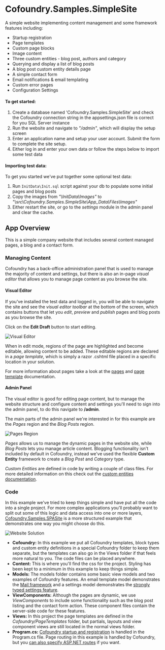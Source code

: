 # Cofoundry.Samples.SimpleSite

A simple website implementing content management and some framework features including:

- Startup registration
- Page templates
- Custom page blocks
- Image content
- Three custom entities - blog post, authors and category
- Querying and display a list of blog posts
- A blog post custom entity details page
- A simple contact form
- Email notifications & email templating
- Custom error pages
- Configuration Settings

#### To get started:

1. Create a database named 'Cofoundry.Samples.SimpleSite' and check the Cofoundry connection string in the appsettings.json file is correct for you SQL Server instance
2. Run the website and navigate to *"/admin"*, which will display the setup screen
3. Enter an application name and setup your user account. Submit the form to complete the site setup. 
4. Either log in and enter your own data or follow the steps below to import some test data

#### Importing test data:

To get you started we've put together some optional test data:

1. Run `InitData\Init.sql` script against your db to populate some initial pages and blog posts
2. Copy the images from *"\InitData\Images"* to *"\src\Cofoundry.Samples.SimpleSite\App_Data\Files\Images"*
3. Either restart the site, or go to the *settings* module in the admin panel and clear the cache.

## App Overview

This is a simple company website that includes several content managed pages, a blog and a contact form.

### Managing Content

Cofoundry has a back-office administration panel that is used to manage the majority of content and settings, but there is also an in-page *visual editor* that allows you to manage page content as you browse the site. 

#### Visual Editor

If you've installed the test data and logged in, you will be able to navigate the site and see the *visual editor toolbar* at the bottom of the screen, which contains buttons that let you *edit*, *preview* and *publish* pages and blog posts as you browse the site. 

Click on the **Edit Draft** button to start editing.

![Visual Editor](https://github.com/cofoundry-cms/cofoundry/wiki/images/VisualEditor.png)

When in edit mode, regions of the page are highlighted and become editable, allowing content to be added. These editable regions are declared in a *page template*, which is simply a razor .cshtml file placed in a specific location in your solution.

For more information about pages take a look at the [pages](https://github.com/cofoundry-cms/cofoundry/wiki/Pages) and [page template](https://github.com/cofoundry-cms/cofoundry/wiki/Page-Templates) documentation.


#### Admin Panel

The visual editor is good for editing page content, but to manage the website structure and configure content and settings you'll need to sign into the admin panel, to do this navigate to **/admin**.

The main parts of the admin panel we're interested in for this example are the *Pages* region and the *Blog Posts* region.

![Pages Region](readme/AdminPages.png)

*Pages* allows us to manage the dynamic pages in the website site, while *Blog Posts* lets you manage article content. Blogging functionality isn't included by default in Cofoundry, instead we've used the flexible **Custom Entity** framework to create a *Blog Post* and *Category* type. 

*Custom Entities* are defined in code by writing a couple of class files. For more detailed information on this check out the [custom entities documentation](https://www.cofoundry.org/docs/content-management/custom-entities).

### Code

In this example we've tried to keep things simple and have put all the code into a single project. For more complex applications you'll probably want to split out some of this logic and data access into one or more layers,  [Cofoundry.Samples.SPASite](https://github.com/cofoundry-cms/Cofoundry.Samples.SPASite) is a more structured example that demonstrates one way you might choose do this.

![Website Solution](readme/WebSolution.png)

- **Cofoundry:** In this example we put all Cofoundry templates, block types and custom entity definitions in a special Cofoundry folder to keep them separate, but the templates can also go in the Views folder if that feels more natural to you. The code files can be placed anywhere.
- **Content:** This is where you'll find the css for the project. Styling has been kept to a minimum in this example to keep things simple.
- **Models:** The models folder contains some basic view models and two examples of Cofoundry features. An email template model demonstrates the [Mail framework](https://www.cofoundry.org/docs/framework/mail) and a settings model demonstrates the [strongly typed settings feature](https://www.cofoundry.org/docs/framework/configuration-settings).
- **ViewComponents:** Although the pages are dynamic, we use *ViewComponents* to include some functionality such as the blog post listing and the contact form action. These component files contain the server-side code for these features.
- **Views:** In this project the page templates are defined in the *Cofoundry/PageTemplates* folder, but partials, layouts and view component views are still located in the normal views folder.
- **Program.cs:** [Cofoundry startup and registration](https://www.cofoundry.org/docs/framework/website-startup) is handled in the Program.cs file. Page routing in this example is handled by Cofoundry, but you [can also specify ASP.NET routes](https://www.cofoundry.org/docs/content-management/routing) if you want.

